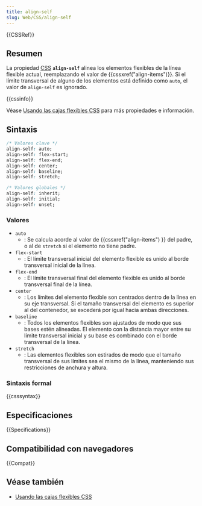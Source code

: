 ```yaml
---
title: align-self
slug: Web/CSS/align-self
---
```


{{CSSRef}}

## Resumen

La propiedad [CSS](/es/docs/Web/CSS) **`align-self`** alinea los elementos flexibles de la línea flexible actual, reemplazando el valor de {{cssxref("align-items")}}. Si el límite transversal de alguno de los elementos está definido como `auto`, el valor de `align-self` es ignorado.

{{cssinfo}}

Véase [Usando las cajas flexibles CSS](/es/docs/Web/CSS/CSS_Flexible_Box_Layout/Usando_las_cajas_flexibles_CSS) para más propiedades e información.

## Sintaxis

```css
/* Valores clave */
align-self: auto;
align-self: flex-start;
align-self: flex-end;
align-self: center;
align-self: baseline;
align-self: stretch;

/* Valores globales */
align-self: inherit;
align-self: initial;
align-self: unset;
```

### Valores

- `auto`
  - : Se calcula acorde al valor de {{cssxref("align-items") }} del padre, o al de `stretch` si el elemento no tiene padre.
- `flex-start`
  - : El límite transversal inicial del elemento flexible es unido al borde transversal inicial de la línea.
- `flex-end`
  - : El límite transversal final del elemento flexible es unido al borde transversal final de la línea.
- `center`
  - : Los límites del elemento flexible son centrados dentro de la línea en su eje transversal. Si el tamaño transversal del elemento es superior al del contenedor, se excederá por igual hacia ambas direcciones.
- `baseline`
  - : Todos los elementos flexibles son ajustados de modo que sus bases estén alineadas. El elemento con la distancia mayor entre su límite transversal inicial y su base es combinado con el borde transversal de la línea.
- `stretch`
  - : Las elementos flexibles son estirados de modo que el tamaño transversal de sus límites sea el mismo de la línea, manteniendo sus restricciones de anchura y altura.

### Sintaxis formal

{{csssyntax}}

## Especificaciones

{{Specifications}}

## Compatibilidad con navegadores

{{Compat}}

## Véase también

- [Usando las cajas flexibles CSS](/es/docs/Web/CSS/CSS_Flexible_Box_Layout/Usando_las_cajas_flexibles_CSS)
